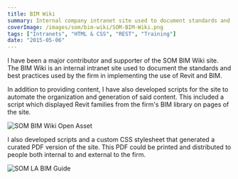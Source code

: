 ```yaml
---
title: BIM Wiki
summary: Internal company intranet site used to document standards and best practices
coverImage: /images/som/bim-wiki/SOM-BIM-Wiki.png
tags: ["Intranets", "HTML & CSS", "REST", "Training"]
date: "2015-05-06"
---
```


I have been a major contributor and supporter of the SOM BIM Wiki site. The BIM Wiki is an internal intranet site used to document the standards and best practices used by the firm in implementing the use of Revit and BIM.

In addition to providing content, I have also developed scripts for the site to automate the organization and generation of said content. This included a script which displayed Revit families from the firm's BIM library on pages of the site.

![SOM BIM Wiki Open Asset](/images/som/bim-wiki/SOM-BIM-Wiki-Open-Asset.png)

I also developed scripts and a custom CSS stylesheet that generated a curated PDF version of the site. This PDF could be printed and distributed to people both internal to and external to the firm.

![SOM LA BIM Guide](/images/som/bim-wiki/SOM-LA-BIM-Guide.png)
